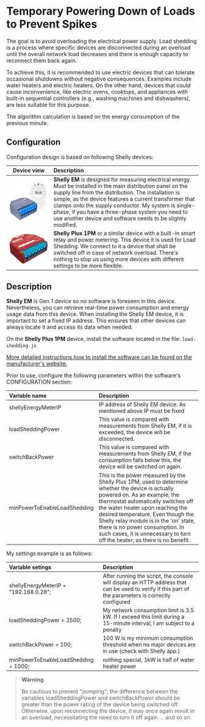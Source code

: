 # Temporary Powering Down of Loads to Prevent Spikes

The goal is to avoid overloading the electrical power supply. Load shedding is a process where specific devices are disconnected during an overload until the overall network load decreases and there is enough capacity to reconnect them back again.

To achieve this, it is recommended to use electric devices that can tolerate occasional shutdowns without negative consequences. Examples include water heaters and electric heaters. On the other hand, devices that could cause inconvenience, like electric ovens, cooktops, and appliances with built-in sequential controllers (e.g., washing machines and dishwashers), are less suitable for this purpose.

The algorithm calculation is based on the energy consumption of the previous minute.

## Configuration

Configuration design is based on following Shelly devices:

| Device view | Description |
|:---:|:---|
| ![Shelly EM](img/Shelly_EM.jpg)|**Shelly EM** is designed for measuring electrical energy. Must be installed in the main distribution panel on the supply line from the distribution. The installation is simple, as the device features a current transformer that clamps onto the supply conductor. My system is single-phase, if you have a three-phase system you need to use another device and software needs to be slightly modified.|
| ![Shelly Plus 1PM](img/Shelly_Plus_1PM.jpg)|**Shelly Plus 1PM** or a similar device with a built-in smart relay and power metering. This device it is used for Load Shedding. We connect to it a device that shall be switched off in case of network overload. There's nothing to stop us using more devices with different settings to be more flexible.|

##	Description

**Shelly EM** is Gen 1 device so no software is foreseen in this device. Nevertheless, you can retrieve real-time power consumption and energy usage data from this device. When installing the Shelly EM device, it is important to set a fixed IP address. This ensures that other devices can always locate it and access its data when needed.

On the **Shelly Plus 1PM** device, install the software located in the file: `load-shedding.js`

[More detailed instructions how to install the software can be found on the manufacturer's website.](https://shelly-api-docs.shelly.cloud/gen2/Scripts/Tutorial)

Prior to use, configure the following parameters within the software's CONFIGURATION section:

|Variable name|Description|
|:---|:---|
|shellyEnergyMeterIP|IP address of Shelly EM device. As mentioned above IP must be fixed|
|loadSheddingPower|This value is compared with measurements from Shelly EM, if it is exceeded, the device will be disconnected.|
|switchBackPower|This value is compared with measurements from Shelly EM, if the consumption falls below this, the device will be switched on again.|
|minPowerToEnableLoadShedding|This is the power measured by the Shelly Plus 1PM, used to determine whether the device is actually powered on. As an example, the thermostat automatically switches off the water heater upon reaching the desired temperature. Even though the Shelly relay module is in the 'on' state, there is no power consumption. In such cases, it is unnecessary to turn off the heater, as there is no benefit.|

My settings example is as follows:

|Variable setings|Description|
|:---|:---|
|shellyEnergyMeterIP = "192.168.0.28";|After running the script, the console will display an HTTP address that can be used to verify if this part of the parameters is correctly configured|
|loadSheddingPower = 3500;            |My network consumption limit is 3.5 kW. If I exceed this limit during a 15-minute interval, I am subject to a penalty|
|switchBackPower = 100;               |100 W is my minimum consumption threshold when no major devices are in use (check with Shelly app.)|
|minPowerToEnableLoadShedding = 1000; |nothing special, 1kW is half of water heater power|

>**Warning**
>
>Be cautious to prevent "pumping"; the difference between the variables loadSheddingPower and switchBackPower should be greater than the power rating of the device being switched off. Otherwise, upon reconnecting the device, it may once again result in an overload, necessitating the need to turn it off again ... and so on.

